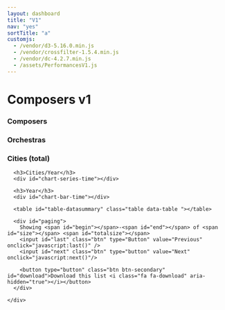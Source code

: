 ```yaml
---
layout: dashboard
title: "V1"
nav: "yes"
sortTitle: "a"
customjs:
  - /vendor/d3-5.16.0.min.js
  - /vendor/crossfilter-1.5.4.min.js
  - /vendor/dc-4.2.7.min.js
  - /assets/PerformancesV1.js
---
```


<div class="banner">
  <div class="container-fluid">
  	<div class="header">
  	 	  	<div class="title">
  					<h1>Composers v1</h1>
  				</div>
  	</div>
    <div class="row">
      <div class="col">
        <p id="datacount"></p>
      </div>
    </div>
  </div>
</div>


<!-- DATA -->
<div class="container-fluid dashboard">
	<div class="row">
    <div class="col-md-3">
      <!-- LH -->
      <h3>Composers</h3>
      <div id="chart-row-composers"></div>
    </div>
    <div class="col-md-9">
      <!-- MAIN -->
      <div class="row">
        <div class="col-md-6">
          <h3>Orchestras</h3>
          <div id="chart-row-orchestras"></div>
        </div>
        <div class="col-md-6">
          <h3>Cities (total)</h3>
          <div id="chart-row-cities"></div>
        </div>
      </div> <!-- /row-->

      <h3>Cities/Year</h3>
      <div id="chart-series-time"></div>

      <h3>Year</h3>
      <div id="chart-bar-time"></div>

      <table id="table-datasummary" class="table data-table "></table>

      <div id="paging">
        Showing <span id="begin"></span>-<span id="end"></span> of <span id="size"></span> <span id="totalsize"></span>
        <input id="last" class="btn" type="Button" value="Previous" onclick="javascript:last()" />
        <input id="next" class="btn" type="button" value="Next" onclick="javascript:next()"/>

        <button type="button" class="btn btn-secondary" id="download">Download this list <i class="fa fa-download" aria-hidden="true"></i></button>
      </div>

    </div>
  </div>
</div>
